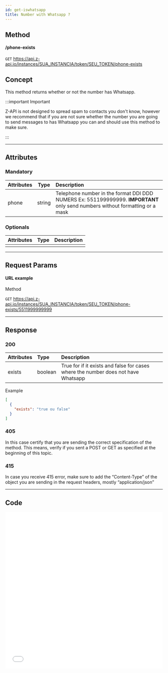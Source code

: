 ```yaml
---
id: get-iswhatsapp
title: Number with Whatsapp ? 
---
```


## Method

#### /phone-exists

`GET` https://api.z-api.io/instances/SUA_INSTANCIA/token/SEU_TOKEN/phone-exists

## Concept

This method returns whether or not the number has Whatsapp.

:::important Important

 Z-API is not designed to spread spam to contacts you don't know, however we recommend that if you are not sure whether the number you are going to send messages to has Whatsapp you can and should use this method to make sure.

:::

---

## Attributes

### Mandatory

| Attributes | Type | Description |
| :-- | :-: | :-- |
| phone | string | Telephone number in the format DDI DDD NUMERS Ex: 551199999999. **IMPORTANT**  only send numbers without formatting or a mask  |

### Optionals 

| Attributes | Type | Description |
| :-------- | :--: | :-------- |
|           |      |           |

---

## Request Params

#### URL example

Method

`GET` https://api.z-api.io/instances/SUA_INSTANCIA/token/SEU_TOKEN/phone-exists/5511999999999

---

## Response

### 200

| Attributes | Type | Description |
| :-- | :-- | :-- |
| exists | boolean | True for if it exists and false for cases where the number does not have Whatsapp |

Example

```json
[
  {
    "exists": "true ou false"
  }
]
```

### 405

In this case certify that you are sending the correct specification of the method. This means, verify if you sent a POST or GET as specified at the beginning of this topic.

### 415

In case you receive 415 error, make sure to add the “Content-Type” of the object you are sending in the request headers, mostly “application/json”


---

## Code

<iframe src="//api.apiembed.com/?source=https://raw.githubusercontent.com/Z-API/z-api-docs/main/json-examples/get-iswhatsapp.json&targets=all" frameborder="0" scrolling="no" width="100%" height="500px" seamless></iframe>
